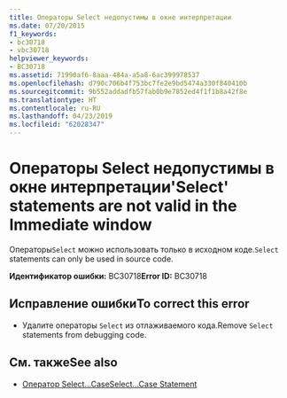 ```yaml
---
title: Операторы Select недопустимы в окне интерпретации
ms.date: 07/20/2015
f1_keywords:
- bc30718
- vbc30718
helpviewer_keywords:
- BC30718
ms.assetid: 71990af6-8aaa-484a-a5a8-6ac399978537
ms.openlocfilehash: d790c706b4f753bc7fe2e9bd5474a330f840410b
ms.sourcegitcommit: 9b552addadfb57fab0b9e7852ed4f1f1b8a42f8e
ms.translationtype: HT
ms.contentlocale: ru-RU
ms.lasthandoff: 04/23/2019
ms.locfileid: "62028347"
---
```

# <a name="select-statements-are-not-valid-in-the-immediate-window"></a><span data-ttu-id="ec194-102">Операторы Select недопустимы в окне интерпретации</span><span class="sxs-lookup"><span data-stu-id="ec194-102">'Select' statements are not valid in the Immediate window</span></span>
<span data-ttu-id="ec194-103">Операторы`Select` можно использовать только в исходном коде.</span><span class="sxs-lookup"><span data-stu-id="ec194-103">`Select` statements can only be used in source code.</span></span>  
  
 <span data-ttu-id="ec194-104">**Идентификатор ошибки:** BC30718</span><span class="sxs-lookup"><span data-stu-id="ec194-104">**Error ID:** BC30718</span></span>  
  
## <a name="to-correct-this-error"></a><span data-ttu-id="ec194-105">Исправление ошибки</span><span class="sxs-lookup"><span data-stu-id="ec194-105">To correct this error</span></span>  
  
- <span data-ttu-id="ec194-106">Удалите операторы `Select` из отлаживаемого кода.</span><span class="sxs-lookup"><span data-stu-id="ec194-106">Remove `Select` statements from debugging code.</span></span>  
  
## <a name="see-also"></a><span data-ttu-id="ec194-107">См. также</span><span class="sxs-lookup"><span data-stu-id="ec194-107">See also</span></span>

- [<span data-ttu-id="ec194-108">Оператор Select...Case</span><span class="sxs-lookup"><span data-stu-id="ec194-108">Select...Case Statement</span></span>](../../visual-basic/language-reference/statements/select-case-statement.md)
